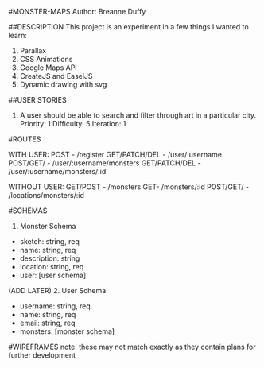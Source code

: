 #MONSTER-MAPS
Author: Breanne Duffy

##DESCRIPTION
This project is an experiment in a few things I wanted to learn:
1. Parallax
2. CSS Animations
3. Google Maps API
4. CreateJS and EaselJS
5. Dynamic drawing with svg

##USER STORIES
1. A user should be able to search and filter through art in a particular city.
  Priority: 1
  Difficulty: 5
    Iteration: 1

#ROUTES

WITH USER:
POST - /register
GET/PATCH/DEL - /user/:username
POST/GET/ - /user/:username/monsters
GET/PATCH/DEL - /user/:username/monsters/:id

WITHOUT USER:
GET/POST - /monsters
GET- /monsters/:id
POST/GET/ - /locations/monsters/:id



#SCHEMAS

1. Monster Schema
  * sketch: string, req
  * name: string, req
  * description: string
  * location: string, req
  * user: [user schema]

(ADD LATER)
2. User Schema
  * username: string, req
  * name: string, req
  * email: string, req
  * monsters: [monster schema]


#WIREFRAMES
note: these may not match exactly as they contain plans for further development
